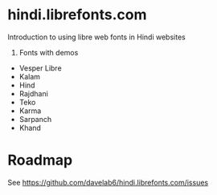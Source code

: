 hindi.librefonts.com
====================

Introduction to using libre web fonts in Hindi websites



1. Fonts with demos
  * Vesper Libre 
  * Kalam 
  * Hind 
  * Rajdhani 
  * Teko
  * Karma
  * Sarpanch
  * Khand

Roadmap
=====

See <https://github.com/davelab6/hindi.librefonts.com/issues>
